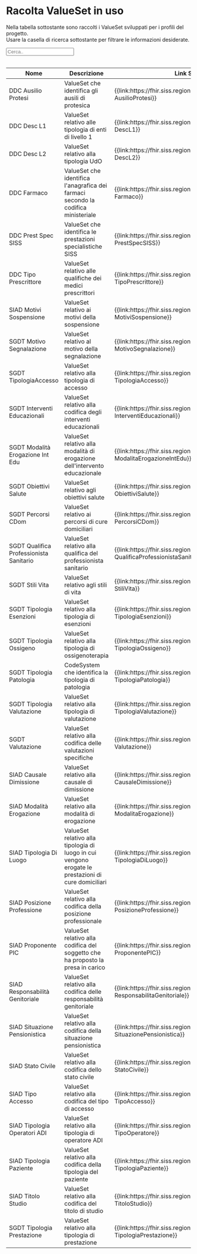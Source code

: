 <html>
  <head>
    <script src="https://ajax.googleapis.com/ajax/libs/jquery/3.6.0/jquery.min.js"></script>
    <script>
      $(document).ready(function () {
        $("#myInput").on("keyup", function () {
          var value = $(this).val().toLowerCase();
          $("#myTable tr").filter(function () {
            $(this).toggle($(this).text().toLowerCase().indexOf(value) > -1);
          });
        });
      });
    </script>
  </head>
  <body>
    <h1>Racolta ValueSet in uso</h1>
    <div>
      <p>
        Nella tabella sottostante sono raccolti i ValueSet sviluppati
        per i profili del progetto.
        <br />
        Usare la casella di ricerca sottostante per filtrare le informazioni
        desiderate.
      </p>
      <input id="myInput" type="text" placeholder="Cerca.." />
    </div>
    <br />
    <table>
        <thead>
            <tr>
            <th>Nome</th>
            <th>Descrizione</th>
            <th>Link Simplifier</th>
            </tr>
        </thead>
        <tbody id="myTable">
            <tr>
            <td>DDC Ausilio Protesi</td>
            <td>ValueSet che identifica gli ausili di protesica</td>
            <td>
                {{link:https://fhir.siss.regione.lombardia.it/ValueSet/DDC-AusilioProtesi}}
            </td>
            </tr>
            <tr>
            <td>DDC Desc L1</td>
            <td>ValueSet relativo alle tipologia di enti di livello 1</td>
            <td>
                {{link:https://fhir.siss.regione.lombardia.it/ValueSet/DDC-DescL1}}
            </td>
            </tr>
            <tr>
            <td>DDC Desc L2</td>
            <td>ValueSet relativo alla tipologia UdO</td>
            <td>
                {{link:https://fhir.siss.regione.lombardia.it/ValueSet/DDC-DescL2}}
            </td>
            </tr>
            <tr>
            <td>DDC Farmaco</td>
            <td>
                ValueSet che identifica l'anagrafica dei farmaci secondo
                la codifica ministeriale
            </td>
            <td>
                {{link:https://fhir.siss.regione.lombardia.it/ValueSet/DDC-Farmaco}}
            </td>
            </tr>
            <tr>
            <td>DDC Prest Spec SISS</td>
            <td>ValueSet che identifica le prestazioni specialistiche SISS</td>
            <td>
                {{link:https://fhir.siss.regione.lombardia.it/ValueSet/DDC-PrestSpecSISS}}
            </td>
            </tr>
            <tr>
            <td>DDC Tipo Prescrittore</td>
            <td>ValueSet relativo alle qualifiche dei medici prescrittori</td>
            <td>
                {{link:https://fhir.siss.regione.lombardia.it/ValueSet/DDC-TipoPrescrittore}}
            </td>
            </tr>
            <tr>
            <td>SIAD Motivi Sospensione</td>
            <td>ValueSet relativo ai motivi della sospensione</td>
            <td>
                {{link:https://fhir.siss.regione.lombardia.it/ValueSet/SIAD-MotiviSospensione}}
            </td>
            </tr>
            <tr>
            <td>SGDT Motivo Segnalazione</td>
            <td>ValueSet relativo al motivo della segnalazione</td>
            <td>
                {{link:https://fhir.siss.regione.lombardia.it/ValueSet/SGDT-MotivoSegnalazione}}
            </td>
            </tr>
            <tr>
            <td>SGDT TipologiaAccesso</td>
            <td>ValueSet relativo alla tipologia di accesso</td>
            <td>
                {{link:https://fhir.siss.regione.lombardia.it/ValueSet/SGDT-TipologiaAccesso}}
            </td>
            </tr>
            <tr>
            <td>SGDT Interventi Educazionali</td>
            <td>ValueSet relativo alla codifica degli interventi educazionali</td>
            <td>
                {{link:https://fhir.siss.regione.lombardia.it/ValueSet/SGDT-InterventiEducazionali}}
            </td>
            </tr>
            <tr>
            <td>SGDT Modalità Erogazione Int Edu</td>
            <td>
                ValueSet relativo alla modalità di erogazione
                dell'intervento educazionale
            </td>
            <td>
                {{link:https://fhir.siss.regione.lombardia.it/ValueSet/SGDT-ModalitaErogazioneIntEdu}}
            </td>
            </tr>
            <tr>
            <td>SGDT Obiettivi Salute</td>
            <td>ValueSet relativo agli obiettivi salute</td>
            <td>
                {{link:https://fhir.siss.regione.lombardia.it/ValueSet/SGDT-ObiettiviSalute}}
            </td>
            </tr>
            <tr>
            <td>SGDT Percorsi CDom</td>
            <td>ValueSet relativo ai percorsi di cure domiciliari</td>
            <td>
                {{link:https://fhir.siss.regione.lombardia.it/ValueSet/SGDT-PercorsiCDom}}
            </td>
            </tr>
            <tr>
            <td>SGDT Qualifica Professionista Sanitario</td>
            <td>ValueSet relativo alla qualifica del professionista sanitario</td>
            <td>
                {{link:https://fhir.siss.regione.lombardia.it/ValueSet/SGDT-QualificaProfessionistaSanitario}}
            </td>
            </tr>
            <tr>
            <td>SGDT Stili Vita</td>
            <td>ValueSet relativo agli stili di vita</td>
            <td>
                {{link:https://fhir.siss.regione.lombardia.it/ValueSet/SGDT-StiliVita}}
            </td>
            </tr>
            <tr>
            <td>SGDT Tipologia Esenzioni</td>
            <td>ValueSet relativo alla tipologia di esenzioni</td>
            <td>
                {{link:https://fhir.siss.regione.lombardia.it/ValueSet/SGDT-TipologiaEsenzioni}}
            </td>
            </tr>
            <tr>
            <td>SGDT Tipologia Ossigeno</td>
            <td>ValueSet relativo alla tipologia di ossigenoterapia</td>
            <td>
                {{link:https://fhir.siss.regione.lombardia.it/ValueSet/SGDT-TipologiaOssigeno}}
            </td>
            </tr>
            <tr>
            <td>SGDT Tipologia Patologia</td>
            <td>CodeSystem che identifica la tipologia di patologia</td>
            <td>
                {{link:https://fhir.siss.regione.lombardia.it/ValueSet/SGDT-TipologiaPatologia}}
            </td>
            </tr>
            <tr>
            <td>SGDT Tipologia Valutazione</td>
            <td>ValueSet relativo alla tipologia di valutazione</td>
            <td>
                {{link:https://fhir.siss.regione.lombardia.it/ValueSet/SGDT-TipologiaValutazione}}
            </td>
            </tr>
            <tr>
            <td>SGDT Valutazione</td>
            <td>ValueSet relativo alla codifica delle valutazioni specifiche</td>
            <td>
                {{link:https://fhir.siss.regione.lombardia.it/ValueSet/SGDT-Valutazione}}
            </td>
            </tr>
            <tr>
            <td>SIAD Causale Dimissione</td>
            <td>ValueSet relativo alla causale di dimissione</td>
            <td>
                {{link:https://fhir.siss.regione.lombardia.it/ValueSet/SIAD-CausaleDimissione}}
            </td>
            </tr>
            <tr>
            <td>SIAD Modalità Erogazione</td>
            <td>ValueSet relativo alla modalità di erogazione</td>
            <td>
                {{link:https://fhir.siss.regione.lombardia.it/ValueSet/SIAD-ModalitaErogazione}}
            </td>
            </tr>
            <tr>
            <td>SIAD Tipologia Di Luogo</td>
            <td>
                ValueSet relativo alla tipologia di luogo in cui
                vengono erogate le prestazioni di cure domiciliari
            </td>
            <td>
                {{link:https://fhir.siss.regione.lombardia.it/ValueSet/SIAD-TipologiaDiLuogo}}
            </td>
            </tr>
            <tr>
            <td>SIAD Posizione Professione</td>
            <td>ValueSet relativo alla codifica della posizione professionale</td>
            <td>
                {{link:https://fhir.siss.regione.lombardia.it/ValueSet/SIAD-PosizioneProfessione}}
            </td>
            </tr>
            <tr>
            <td>SIAD Proponente PIC</td>
            <td>
                ValueSet relativo alla codifica del soggetto che ha
                proposto la presa in carico
            </td>
            <td>
                {{link:https://fhir.siss.regione.lombardia.it/ValueSet/SIAD-ProponentePIC}}
            </td>
            </tr>
            <tr>
            <td>SIAD Responsabilità Genitoriale</td>
            <td>
                ValueSet relativo alla codifica delle
                responsabilità genitoriale
            </td>
            <td>
                {{link:https://fhir.siss.regione.lombardia.it/ValueSet/SIAD-ResponsabilitaGenitoriale}}
            </td>
            </tr>
            <tr>
            <td>SIAD Situazione Pensionistica</td>
            <td>ValueSet relativo alla codifica della situazione pensionistica</td>
            <td>
                {{link:https://fhir.siss.regione.lombardia.it/ValueSet/SIAD-SituazionePensionistica}}
            </td>
            </tr>
            <tr>
            <td>SIAD Stato Civile</td>
            <td>ValueSet relativo alla codifica dello stato civile</td>
            <td>
                {{link:https://fhir.siss.regione.lombardia.it/ValueSet/SIAD-StatoCivile}}
            </td>
            </tr>
            <tr>
            <td>SIAD Tipo Accesso</td>
            <td>ValueSet relativo alla codifica del tipo di accesso</td>
            <td>
                {{link:https://fhir.siss.regione.lombardia.it/ValueSet/SIAD-TipoAccesso}}
            </td>
            </tr>
            <tr>
            <td>SIAD Tipologia Operatori ADI</td>
            <td>ValueSet relativo alla tipologia di operatore ADI</td>
            <td>
                {{link:https://fhir.siss.regione.lombardia.it/ValueSet/SIAD-TipoOperatore}}
            </td>
            </tr>
            <tr>
            <td>SIAD Tipologia Paziente</td>
            <td>ValueSet relativo alla codifica della tipologia del paziente</td>
            <td>
                {{link:https://fhir.siss.regione.lombardia.it/ValueSet/SIAD-TipologiaPaziente}}
            </td>
            </tr>
            <tr>
            <td>SIAD Titolo Studio</td>
            <td>ValueSet relativo alla codifica del titolo di studio</td>
            <td>
                {{link:https://fhir.siss.regione.lombardia.it/ValueSet/SIAD-TitoloStudio}}
            </td>
            </tr>
            <tr>
            <td>SGDT Tipologia Prestazione</td>
            <td>ValueSet relativo alla tipologia di prestazione</td>
            <td>
                {{link:https://fhir.siss.regione.lombardia.it/ValueSet/SGDT-TipologiaPrestazione}}
            </td>
            </tr>
        </tbody>
        </table>
  </body>
</html>
